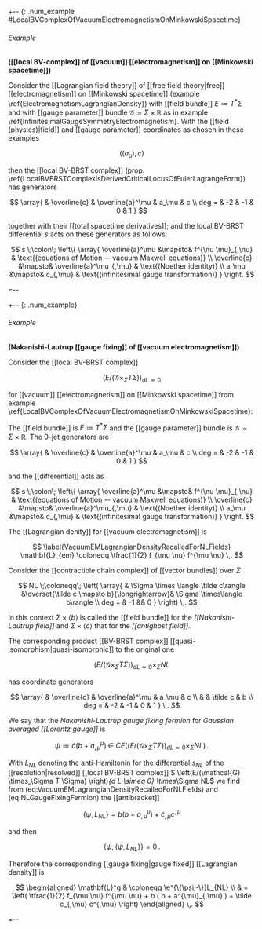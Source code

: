 
+-- {: .num_example #LocalBVComplexOfVacuumElectromagnetismOnMinkowskiSpacetime}
###### Example
**([[local BV-complex]] of [[vacuum]] [[electromagnetism]] on [[Minkowski spacetime]])**

Consider the [[Lagrangian field theory]] of [[free field theory|free]] [[electromagnetism]]
on [[Minkowski spacetime]] (example \ref{ElectromagnetismLagrangianDensity}) with [[field bundle]] $E \coloneqq T^\ast \Sigma$ and 
with [[gauge parameter]] bundle $\mathcal{G} \coloneqq  \Sigma \times \mathbb{R}$ as in example \ref{InfinitesimalGaugeSymmetryElectromagnetism}.
With the [[field (physics)|field]] and [[gauge parameter]] coordinates as chosen in these examples

$$
  \left(
    (a_\mu), c
  \right)
$$

then the [[local BV-BRST complex]] (prop. \ref{LocalBVBRSTComplexIsDerivedCriticalLocusOfEulerLagrangeForm})
has generators

$$
  \array{
    & \overline{c} & \overline{a}^\mu & a_\mu & c
    \\
    deg =
    &
    -2 & -1 & 0 & 1
  }
$$

together with their [[total spacetime derivatives]];
and the local BV-BRST differential $s$ acts on these generators as follows:

$$
  s
  \;\colon\;
  \left\{
  \array{
    \overline{a}^\mu &\mapsto&  f^{\nu \mu}_{,\nu}  & \text{(equations of Motion -- vacuum Maxwell equations)}
    \\
    \overline{c} &\mapsto& \overline{a}^\mu_{,\mu} & \text{(Noether identity)}
    \\
    a_\mu &\mapsto& c_{,\mu} & \text{(infinitesimal gauge transformation)}
  }
  \right.
$$


=--

+-- {: .num_example}
###### Example
**(Nakanishi-Lautrup [[gauge fixing]] of [[vacuum electromagnetism]])**

Consider the [[local BV-BRST complex]] 

$$
  \left(
    E/(\mathcal{G} \times_\Sigma T \Sigma)
  \right)_{d L \simeq 0}
$$

for [[vacuum]] [[electromagnetism]] on [[Minkowski spacetime]] from example \ref{LocalBVComplexOfVacuumElectromagnetismOnMinkowskiSpacetime}: 

The [[field bundle]] is $E \coloneqq T^\ast \Sigma$ and the [[gauge parameter]] bundle is $\mathcal{G} \coloneqq \Sigma \times \mathbb{R}$.
The 0-jet generators are

$$
  \array{
    & \overline{c} & \overline{a}^\mu & a_\mu & c
    \\
    deg =
    &
    -2 & -1 & 0 & 1
  }
$$

and the [[differential]] acts as

$$
  s
  \;\colon\;
  \left\{
  \array{
    \overline{a}^\mu &\mapsto&  f^{\nu \mu}_{,\nu}  & \text{(equations of Motion -- vacuum Maxwell equations)}
    \\
    \overline{c} &\mapsto& \overline{a}^\mu_{,\mu} & \text{(Noether identity)}
    \\
    a_\mu &\mapsto& c_{,\mu} & \text{(infinitesimal gauge transformation)}
  }
  \right.
$$

The [[Lagrangian denity]] for [[vacuum electromagnetism]] is 

$$
  \label{VacuumEMLagrangianDensityRecalledForNLFields}
  \mathbf{L}_{em} \coloneqq \tfrac{1}{2} f_{\mu \nu} f^{\mu \nu}
  \,.
$$

Consider the [[contractible chain complex]] of [[vector bundles]] over $\Sigma$

$$
  NL
  \;\coloneqq\;
  \left(
  \array{
    & 
    \Sigma \times \langle \tilde c\rangle 
      &\overset{\tilde c \mapsto b}{\longrightarrow}&
    \Sigma \times\langle b\rangle
    \\
    deg = & -1 && 0
  }
  \right)
  \,.
$$

In this context $\Sigma \times \langle b\rangle$ is called the [[field bundle]] for the _[[Nakanishi-Lautrup field]]_ and $\Sigma \times \langle \tilde c\rangle$ that for the _[[antighost field]]_.

The corresponding product [[BV-BRST complex]] [[quasi-isomorphism|quasi-isomorphic]] to the original one

$$
  \left(
    E/(\mathcal{G} \times_\Sigma T \Sigma)
  \right)_{d L \simeq 0} \times_\Sigma NL
$$

has coordinate generators

$$
  \array{
    & \overline{c} & \overline{a}^\mu & a_\mu & c
    \\
    & & \tilde c & b
    \\
    deg =
    &
    -2 & -1 & 0 & 1
  }
  \,.
$$

We say that the _Nakanishi-Lautrup gauge fixing fermion_ for _Gaussian averaged [[Lorentz gauge]]_ is 

$$
  \label{NLGaugeFixingFermion}
  \psi 
     \coloneqq 
  \tilde c( b + a^{\mu}_{,\mu} )
  \;\in\;
  CE\left(
    \left(
      E/(\mathcal{G} \times_\Sigma T \Sigma)
    \right)_{d L \simeq 0} \times_\Sigma NL
  \right)
  \,.
$$

With $L_{NL}$ denoting the anti-Hamiltonin for the differential $s_{NL}$ of the [[resolution|resolved]] [[local BV-BRST complex]] $  \left(E/(\mathcal{G} \times_\Sigma T \Sigma) \right)_{d L \simeq 0} \times_\Sigma NL$ we find from (eq:VacuumEMLagrangianDensityRecalledForNLFields) and (eq:NLGaugeFixingFermion) the [[antibracket]]

$$
  \{\psi,L_{NL}\} = b ( b + a^{\mu}_{,\mu} ) + \tilde c_{,\mu} c^{,\mu}
$$

and then 

$$
  \{\psi, \{\psi, L_{NL}\}\} = 0
  \,.
$$

Therefore the corresponding [[gauge fixing|gauge fixed]] [[Lagrangian density]] is

$$
  \begin{aligned}
    \mathbf{L}^g 
      & \coloneqq
    \e^{\{\psi,-\}}L_{NL}
    \\
    & =
    \left(
      \tfrac{1}{2} f_{\mu \nu} f^{\mu \nu} 
       + 
       b ( b + a^{\mu}_{,\mu} ) + \tilde c_{,\mu} c^{,\mu}
    \right)
  \end{aligned}
  \,.
$$


=--